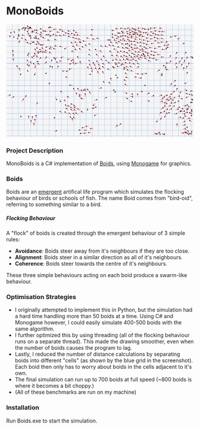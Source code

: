 # MonoBoids
![Game Screenshot](/Images/Boids.png)


### Project Description
MonoBoids is a C# implementation of [Boids](https://en.wikipedia.org/wiki/Boids), using [Monogame](http://www.monogame.net/) for graphics. 

### Boids
Boids are an [emergent](https://en.wikipedia.org/wiki/Emergence) artifical life program which simulates the flocking behaviour of birds or schools of fish. The name Boid comes from "bird-oid", referring to something similar to a bird.

##### Flocking Behaviour
A "flock" of boids is created through the emergent behaviour of 3 simple rules:

- **Avoidance**: Boids steer away from it's neighbours if they are too close.
- **Alignment**: Boids steer in a similar direction as all of it's neighbours.
- **Coherence**: Boids steer towards the centre of it's neighbours.

These three simple behaviours acting on each boid produce a swarm-like behaviour.

### Optimisation Strategies
- I originally attempted to implement this in Python, but the simulation had a hard time handling more than 50 boids at a time. Using C# and Monogame however, I could easily simulate 400-500 boids with the same algorithm. 
- I further optimized this by using threading (all of the flocking behaviour runs on a separate thread). This made the drawing smoother, even when the number of boids causes the program to lag.
- Lastly, I reduced the number of distance calculations by separating boids into different "cells" (as shown by the blue grid in the screenshot). Each boid then only has to worry about boids in the cells adjacent to it's own. 
- The final simulation can run up to 700 boids at full speed (~800 boids is where it becomes a bit choppy.)
- (All of these benchmarks are run on my machine)

### Installation
Run Boids.exe to start the simulation.
